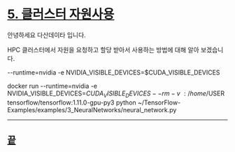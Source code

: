 [userguide]: https://github.com/dasandata/Open_HPC/tree/master/Document/User%20Guide#-%EB%AA%A9%EC%B0%A8
[ohpc]: http://openhpc.community/
[slurm]: https://slurm.schedmd.com/

# [5.   클러스터 자원사용][userguide]

안녕하세요 다산데이타 입니다.

HPC 클러스터에서 자원을 요청하고 할당 받아서
사용하는 방법에 대해 알아 보겠습니다.








--runtime=nvidia  -e NVIDIA_VISIBLE_DEVICES=$CUDA_VISIBLE_DEVICES


docker run  --runtime=nvidia -e NVIDIA_VISIBLE_DEVICES=$CUDA_VISIBLE_DEVICES   --rm  -v ~:/home/$USER  tensorflow/tensorflow:1.11.0-gpu-py3   python   ~/TensorFlow-Examples/examples/3_NeuralNetworks/neural_network.py



***
## [끝][userguide]
